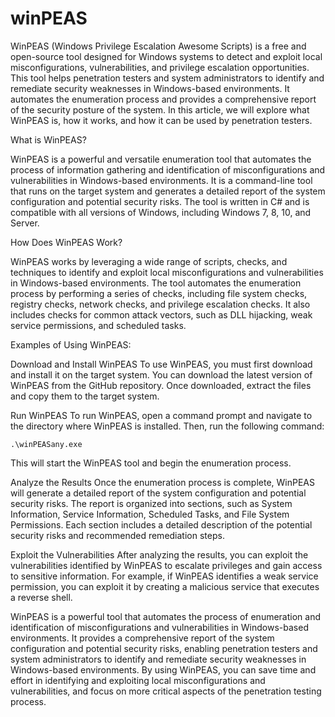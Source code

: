# winPEAS

WinPEAS (Windows Privilege Escalation Awesome Scripts) is a free and open-source tool designed for Windows systems to detect and exploit local misconfigurations, vulnerabilities, and privilege escalation opportunities. This tool helps penetration testers and system administrators to identify and remediate security weaknesses in Windows-based environments. It automates the enumeration process and provides a comprehensive report of the security posture of the system. In this article, we will explore what WinPEAS is, how it works, and how it can be used by penetration testers.

What is WinPEAS?

WinPEAS is a powerful and versatile enumeration tool that automates the process of information gathering and identification of misconfigurations and vulnerabilities in Windows-based environments. It is a command-line tool that runs on the target system and generates a detailed report of the system configuration and potential security risks. The tool is written in C# and is compatible with all versions of Windows, including Windows 7, 8, 10, and Server.

How Does WinPEAS Work?

WinPEAS works by leveraging a wide range of scripts, checks, and techniques to identify and exploit local misconfigurations and vulnerabilities in Windows-based environments. The tool automates the enumeration process by performing a series of checks, including file system checks, registry checks, network checks, and privilege escalation checks. It also includes checks for common attack vectors, such as DLL hijacking, weak service permissions, and scheduled tasks.

Examples of Using WinPEAS:

Download and Install WinPEAS
To use WinPEAS, you must first download and install it on the target system. You can download the latest version of WinPEAS from the GitHub repository. Once downloaded, extract the files and copy them to the target system.

Run WinPEAS
To run WinPEAS, open a command prompt and navigate to the directory where WinPEAS is installed. Then, run the following command:

```
.\winPEASany.exe

```
This will start the WinPEAS tool and begin the enumeration process.

Analyze the Results
Once the enumeration process is complete, WinPEAS will generate a detailed report of the system configuration and potential security risks. The report is organized into sections, such as System Information, Service Information, Scheduled Tasks, and File System Permissions. Each section includes a detailed description of the potential security risks and recommended remediation steps.

Exploit the Vulnerabilities
After analyzing the results, you can exploit the vulnerabilities identified by WinPEAS to escalate privileges and gain access to sensitive information. For example, if WinPEAS identifies a weak service permission, you can exploit it by creating a malicious service that executes a reverse shell.

WinPEAS is a powerful tool that automates the process of enumeration and identification of misconfigurations and vulnerabilities in Windows-based environments. It provides a comprehensive report of the system configuration and potential security risks, enabling penetration testers and system administrators to identify and remediate security weaknesses in Windows-based environments. By using WinPEAS, you can save time and effort in identifying and exploiting local misconfigurations and vulnerabilities, and focus on more critical aspects of the penetration testing process.